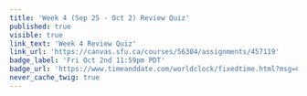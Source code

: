 ```yaml
---
title: 'Week 4 (Sep 25 - Oct 2) Review Quiz'
published: true
visible: true
link_text: 'Week 4 Review Quiz'
link_url: 'https://canvas.sfu.ca/courses/56304/assignments/457119'
badge_label: 'Fri Oct 2nd 11:59pm PDT'
badge_url: 'https://www.timeanddate.com/worldclock/fixedtime.html?msg=CMPT-363+Week+4+Review+Quiz+Due+Date&iso=20201002T235900'
never_cache_twig: true
---
```

